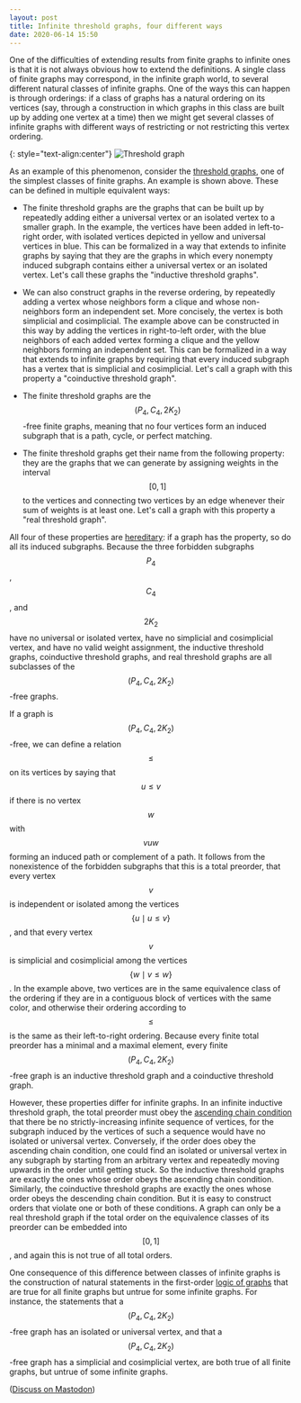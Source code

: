 ```yaml
---
layout: post
title: Infinite threshold graphs, four different ways
date: 2020-06-14 15:50
---
```

One of the difficulties of extending results from finite graphs to infinite ones is that it is not always obvious how to extend the definitions. A single class of finite graphs may correspond, in the infinite graph world, to several different natural classes of infinite graphs. One of the ways this can happen is through orderings: if a class of graphs has a natural ordering on its vertices (say, through a construction in which graphs in this class are built up by adding one vertex at a time) then we might get several classes of infinite graphs with different ways of restricting or not restricting this vertex ordering.

{: style="text-align:center"}
![Threshold graph]({{site.baseurl}}/assets/2020/threshold.svg)

As an example of this phenomenon, consider the [threshold graphs](https://en.wikipedia.org/wiki/Threshold_graph), one of the simplest classes of finite graphs. An example is shown above. These can be defined in multiple equivalent ways:

- The finite threshold graphs are the graphs that can be built up by repeatedly adding either a universal vertex or an isolated vertex to a smaller graph. In the example, the vertices have been added in left-to-right order, with isolated vertices depicted in yellow and universal vertices in blue. This can be formalized in a way that extends to infinite graphs by saying that they are the graphs in which every nonempty induced subgraph contains either a universal vertex or an isolated vertex. Let's call these graphs the "inductive threshold graphs".

- We can also construct graphs in the reverse ordering, by repeatedly adding a vertex whose neighbors form a clique and whose non-neighbors form an independent set. More concisely, the vertex is both simplicial and cosimplicial. The example above can be constructed in this way by adding the vertices in right-to-left order, with the blue neighbors of each added vertex forming a clique and the yellow neighbors forming an independent set. This can be formalized in a way that extends to infinite graphs by requiring that every induced subgraph has a vertex that is simplicial and cosimplicial. Let's call a graph with this property a "coinductive threshold graph".

- The finite threshold graphs are the $$(P_4,C_4,2K_2)$$-free finite graphs, meaning that no four vertices form an induced subgraph that is a path, cycle, or perfect matching.

- The finite threshold graphs get their name from the following property: they are the graphs that we can generate by assigning weights in the interval $$[0,1]$$ to the vertices and connecting two vertices by an edge whenever their sum of weights is at least one. Let's call a graph with this property a "real threshold graph".

All four of these properties are [hereditary](https://en.wikipedia.org/wiki/Hereditary_property): if a graph has the property, so do all its induced subgraphs. Because the three forbidden subgraphs $$P_4$$, $$C_4$$, and $$2K_2$$ have no universal or isolated vertex, have no simplicial and cosimplicial vertex, and have no valid weight assignment, the inductive threshold graphs, coinductive threshold graphs, and real threshold graphs are all subclasses of the $$(P_4,C_4,2K_2)$$-free graphs.

If a graph is $$(P_4,C_4,2K_2)$$-free, we can define a relation $$\le$$ on its vertices by saying that $$u\le v$$ if there is no vertex $$w$$ with $$vuw$$ forming an induced path or complement of a path. It follows from the nonexistence of the forbidden subgraphs that this is a total preorder, that every vertex $$v$$ is independent or isolated among the vertices $$\{u\mid u\le v\}$$, and that every vertex $$v$$ is simplicial and cosimplicial among the vertices $$\{w\mid v\le w\}$$. In the example above, two vertices are in the same equivalence class of the ordering if they are in a contiguous block of vertices with the same color, and otherwise their ordering according to $$\le$$ is the same as their left-to-right ordering. Because every finite total preorder has a minimal and a maximal element, every finite $$(P_4,C_4,2K_2)$$-free graph is an inductive threshold graph and a coinductive threshold graph.

However, these properties differ for infinite graphs. In an infinite inductive threshold graph, the total preorder must obey the [ascending chain condition](https://en.wikipedia.org/wiki/Ascending_chain_condition) that there be no strictly-increasing infinite sequence of vertices, for the subgraph induced by the vertices of such a sequence would have no isolated or universal vertex. Conversely, if the order does obey the ascending chain condition, one could find an isolated or universal vertex in any subgraph by starting from an arbitrary vertex and repeatedly moving upwards in the order until getting stuck. So the inductive threshold graphs are exactly the ones whose order obeys the ascending chain condition. Similarly, the coinductive threshold graphs are exactly the ones whose order obeys the descending chain condition. But it is easy to construct orders that violate one or both of these conditions. A graph can only be a real threshold graph if the total order on the equivalence classes of its preorder can be embedded into $$[0,1]$$, and again this is not true of all total orders.

One consequence of this difference between classes of infinite graphs is the construction of natural statements in the first-order [logic of graphs](https://en.wikipedia.org/wiki/Logic_of_graphs) that are true for all finite graphs but untrue for some infinite graphs. For instance, the statements that a $$(P_4,C_4,2K_2)$$-free graph has an isolated or universal vertex, and that a $$(P_4,C_4,2K_2)$$-free graph has a simplicial and cosimplicial vertex, are both true of all finite graphs, but untrue of some infinite graphs.

([Discuss on Mastodon](https://mathstodon.xyz/@11011110/104345188939710302))